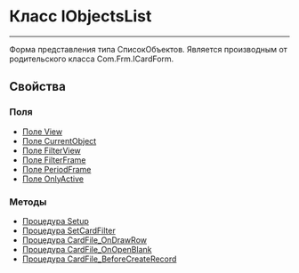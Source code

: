 ﻿---
Link: CMP.Frm.Views.IObjectsList
---

<!--- Навигация
[Имя проекта](#)
-->

# Класс IObjectsList
---

Форма представления типа СписокОбъектов.
Является производным от родительского класса Com.Frm.ICardForm.

<!---
## Примеры
-->

## Свойства

<!--
### Типы
* [Тип 1](#)
-->

### Поля
* [Поле View](topic:.Custom.CMPClasses.Frm.Views.IObjectsList.View)
* [Поле CurrentObject](topic:.Custom.CMPClasses.Frm.Views.IObjectsList.CurrentObject)
* [Поле FilterView](topic:.Custom.CMPClasses.Frm.Views.IObjectsList.FilterView)
* [Поле FilterFrame](topic:.Custom.CMPClasses.Frm.Views.IObjectsList.FilterFrame)
* [Поле PeriodFrame](topic:.Custom.CMPClasses.Frm.Views.IObjectsList.PeriodFrame)
* [Поле OnlyActive](topic:.Custom.CMPClasses.Frm.Views.IObjectsList.OnlyActive)


### Методы
* [Процедура Setup](topic:.Custom.CMPClasses.Frm.Views.IObjectsList.Setup)
* [Процедура SetCardFilter](topic:.Custom.CMPClasses.Frm.Views.IObjectsList.SetCardFilter)
* [Процедура CardFile_OnDrawRow](topic:.Custom.CMPClasses.Frm.Views.IObjectsList.CardFile_OnDrawRow)
* [Процедура CardFile_OnOpenBlank](topic:.Custom.CMPClasses.Frm.Views.IObjectsList.CardFile_OnOpenBlank)
* [Процедура CardFile_BeforeCreateRecord](topic:.Custom.CMPClasses.Frm.Views.IObjectsList.CardFile_BeforeCreateRecord)
